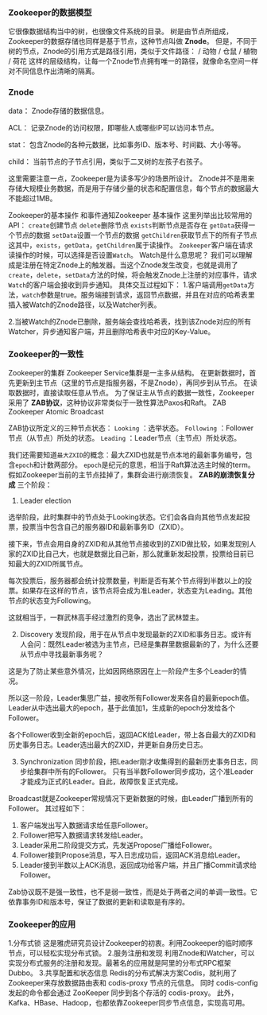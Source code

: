 ### Zookeeper的数据模型

它很像数据结构当中的树，也很像文件系统的目录。
树是由节点所组成，Zookeeper的数据存储也同样是基于节点，这种节点叫做 **Znode**。
但是，不同于树的节点，Znode的引用方式是路径引用，类似于文件路径：
/ 动物 / 仓鼠
/ 植物 / 荷花
这样的层级结构，让每一个Znode节点拥有唯一的路径，就像命名空间一样对不同信息作出清晰的隔离。

### Znode
data：
Znode存储的数据信息。

ACL：
记录Znode的访问权限，即哪些人或哪些IP可以访问本节点。

stat：
包含Znode的各种元数据，比如事务ID、版本号、时间戳、大小等等。

child：
当前节点的子节点引用，类似于二叉树的左孩子右孩子。

这里需要注意一点，Zookeeper是为读多写少的场景所设计。
Znode并不是用来存储大规模业务数据，而是用于存储少量的状态和配置信息，每个节点的数据最大不能超过1MB。

Zookeeper的基本操作 和事件通知Zookeeper 基本操作
这里列举出比较常用的API：
`create`创建节点
`delete`删除节点
`exists`判断节点是否存在
`getData`获得一个节点的数据
`setData`设置一个节点的数据
`getChildren`获取节点下的所有子节点
这其中，`exists`，`getData`，`getChildren`属于读操作。
`Zookeeper`客户端在请求读操作的时候，可以选择是否设置`Watch`。
Watch是什么意思呢？
我们可以理解成是注册在特定Znode上的触发器。当这个Znode发生改变，也就是调用了`create`，`delete`，`setData`方法的时候，将会触发Znode上注册的对应事件，请求`Watch`的客户端会接收到异步通知。
具体交互过程如下：
1.客户端调用`getData`方法，`watch`参数是true。服务端接到请求，返回节点数据，并且在对应的哈希表里插入被Watch的Znode路径，以及Watcher列表。

2.当被Watch的Znode已删除，服务端会查找哈希表，找到该Znode对应的所有Watcher，异步通知客户端，并且删除哈希表中对应的Key-Value。

### Zookeeper的一致性
Zookeeper的集群
Zookeeper Service集群是一主多从结构。
在更新数据时，首先更新到主节点（这里的节点是指服务器，不是Znode），再同步到从节点。
在读取数据时，直接读取任意从节点。
为了保证主从节点的数据一致性，Zookeeper采用了 **ZAB协议**，这种协议非常类似于一致性算法Paxos和Raft。
ZAB Zookeeper Atomic Broadcast

ZAB协议所定义的三种节点状态：
`Looking` ：选举状态。
`Following` ：Follower节点（从节点）所处的状态。
`Leading` ：Leader节点（主节点）所处状态。

我们还需要知道`最大ZXID`的概念：最大ZXID也就是节点本地的最新事务编号，包含`epoch`和计数两部分。
`epoch`是纪元的意思，相当于Raft算法选主时候的term。
假如Zookeeper当前的主节点挂掉了，集群会进行崩溃恢复。
**ZAB的崩溃恢复分成** 三个阶段：
1. Leader election

选举阶段，此时集群中的节点处于Looking状态。它们会各自向其他节点发起投票，投票当中包含自己的服务器ID和最新事务ID（ZXID）。

接下来，节点会用自身的ZXID和从其他节点接收到的ZXID做比较，如果发现别人家的ZXID比自己大，也就是数据比自己新，那么就重新发起投票，投票给目前已知最大的ZXID所属节点。

每次投票后，服务器都会统计投票数量，判断是否有某个节点得到半数以上的投票。如果存在这样的节点，该节点将会成为准Leader，状态变为Leading。其他节点的状态变为Following。

这就相当于，一群武林高手经过激烈的竞争，选出了武林盟主。

2. Discovery
发现阶段，用于在从节点中发现最新的ZXID和事务日志。或许有人会问：既然Leader被选为主节点，已经是集群里数据最新的了，为什么还要从节点中寻找最新事务呢？

这是为了防止某些意外情况，比如因网络原因在上一阶段产生多个Leader的情况。

所以这一阶段，Leader集思广益，接收所有Follower发来各自的最新epoch值。Leader从中选出最大的epoch，基于此值加1，生成新的epoch分发给各个Follower。

各个Follower收到全新的epoch后，返回ACK给Leader，带上各自最大的ZXID和历史事务日志。Leader选出最大的ZXID，并更新自身历史日志。

3. Synchronization
同步阶段，把Leader刚才收集得到的最新历史事务日志，同步给集群中所有的Follower。
只有当半数Follower同步成功，这个准Leader才能成为正式的Leader。自此，故障恢复正式完成。

Broadcast就是Zookeeper常规情况下更新数据的时候，由Leader广播到所有的Follower。
其过程如下：
1. 客户端发出写入数据请求给任意Follower。
2. Follower把写入数据请求转发给Leader。
3. Leader采用二阶段提交方式，先发送Propose广播给Follower。
4. Follower接到Propose消息，写入日志成功后，返回ACK消息给Leader。
5. Leader接到半数以上ACK消息，返回成功给客户端，并且广播Commit请求给Follower。

Zab协议既不是强一致性，也不是弱一致性，而是处于两者之间的单调一致性。它依靠事务ID和版本号，保证了数据的更新和读取是有序的。


### Zookeeper的应用
1.分布式锁
这是雅虎研究员设计Zookeeper的初衷。利用Zookeeper的临时顺序节点，可以轻松实现分布式锁。
2.服务注册和发现
利用Znode和Watcher，可以实现分布式服务的注册和发现。最著名的应用就是阿里的分布式RPC框架Dubbo。
3.共享配置和状态信息
Redis的分布式解决方案Codis，就利用了Zookeeper来存放数据路由表和 codis-proxy 节点的元信息。
同时 codis-config 发起的命令都会通过 ZooKeeper 同步到各个存活的 codis-proxy。
此外，Kafka、HBase、Hadoop，也都依靠Zookeeper同步节点信息，实现高可用。
